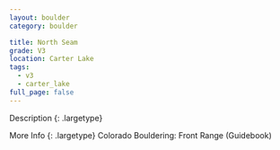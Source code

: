 ```yaml
---
layout: boulder
category: boulder

title: North Seam
grade: V3
location: Carter Lake
tags:
  - v3
  - carter_lake
full_page: false
---
```


Description
{: .largetype}


More Info
{: .largetype}
Colorado Bouldering: Front Range (Guidebook)
